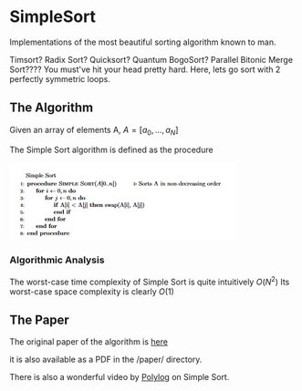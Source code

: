 # SimpleSort

Implementations of the most beautiful sorting algorithm known to man.

Timsort? Radix Sort? Quicksort? Quantum BogoSort? Parallel Bitonic Merge Sort???? You must've hit your head pretty hard. Here, lets go sort with 2 perfectly symmetric loops.

## The Algorithm

Given an array of elements A, 
$A = [a_0,..., a_N]$

The Simple Sort algorithm is defined as the procedure

![](./imgs/SimpleSortPseudoCode.png)

### Algorithmic Analysis

The worst-case time complexity of Simple Sort is quite intuitively $O(N^2)$
Its worst-case space complexity is clearly $O(1)$

## The Paper

The original paper of the algorithm is [here](https://arxiv.org/pdf/2110.01111.pdf)

it is also available as a PDF in the /paper/ directory.

There is also a wonderful video by [Polylog](https://www.youtube.com/watch?v=_W0yUJlscRA&t=54s&ab_channel=polylog) on Simple Sort.